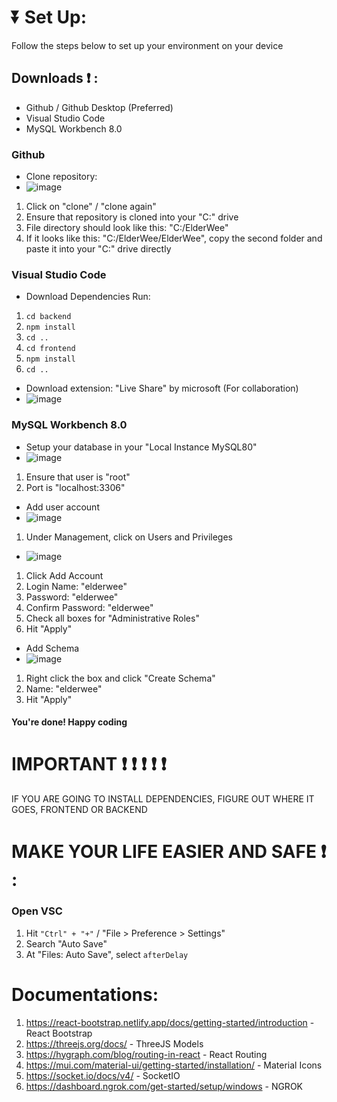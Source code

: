 # :arrow_double_down: Set Up:
Follow the steps below to set up your environment on your device

## Downloads :exclamation: :
- Github / Github Desktop (Preferred)
- Visual Studio Code
- MySQL Workbench 8.0

### Github
- Clone repository:
- ![image](https://github.com/Quarcc/ElderWee/assets/121778246/dea638fd-672c-43a9-b119-be735ee1123a)
1. Click on "clone" / "clone again"
2. Ensure that repository is cloned into your "C:" drive
3. File directory should look like this: "C:/ElderWee"
4. If it looks like this: "C:/ElderWee/ElderWee", copy the second folder and paste it into your "C:" drive directly

### Visual Studio Code
- Download Dependencies
Run:
1. ```cd backend```
2. ```npm install```
3. ```cd ..```
4. ```cd frontend```
5. ```npm install```
6. ```cd ..```
   
- Download extension: "Live Share" by microsoft (For collaboration)
- ![image](https://github.com/Quarcc/EventNow/assets/121778246/3aa895cc-adc2-42d1-8fde-9b6e0dff821f)

### MySQL Workbench 8.0
- Setup your database in your "Local Instance MySQL80"
- ![image](https://github.com/Quarcc/EventNow/assets/121778246/5cb7060c-f259-42cb-aa29-faacc2b54de6)
1. Ensure that user is "root"
2. Port is "localhost:3306"

- Add user account
- ![image](https://github.com/Quarcc/EventNow/assets/121778246/a5f087c7-f03a-413a-9fd3-01e729cb009f)
1. Under Management, click on Users and Privileges
- ![image](https://github.com/Quarcc/EventNow/assets/121778246/81f3ed4c-4611-455d-ad49-749fe10c9d48)
1. Click Add Account
2. Login Name: "elderwee"
3. Password: "elderwee"
4. Confirm Password: "elderwee"
5. Check all boxes for "Administrative Roles"
6. Hit "Apply"

- Add Schema
- ![image](https://github.com/Quarcc/EventNow/assets/121778246/54e3f705-1aab-498a-9bb6-951fac6a2286)
1. Right click the box and click "Create Schema"
2. Name: "elderwee"
3. Hit "Apply"

#### You're done! Happy coding

# IMPORTANT :exclamation: :exclamation: :exclamation: :exclamation: :exclamation:
IF YOU ARE GOING TO INSTALL DEPENDENCIES, FIGURE OUT WHERE IT GOES, FRONTEND OR BACKEND

# MAKE YOUR LIFE EASIER AND SAFE :exclamation: :
### Open VSC
1. Hit ```"Ctrl" + "+"``` / "File > Preference > Settings"
2. Search "Auto Save"
3. At "Files: Auto Save", select ```afterDelay```

# Documentations:
1. https://react-bootstrap.netlify.app/docs/getting-started/introduction - React Bootstrap
2. https://threejs.org/docs/ - ThreeJS Models
3. https://hygraph.com/blog/routing-in-react - React Routing
4. https://mui.com/material-ui/getting-started/installation/ - Material Icons
5. https://socket.io/docs/v4/ - SocketIO
6. https://dashboard.ngrok.com/get-started/setup/windows - NGROK